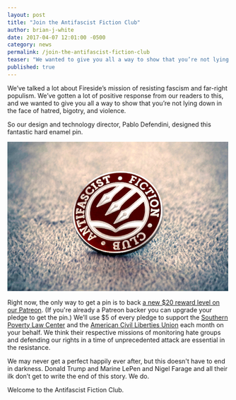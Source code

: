 ```yaml
---
layout: post
title: "Join the Antifascist Fiction Club"
author: brian-j-white
date: 2017-04-07 12:01:00 -0500
category: news
permalink: /join-the-antifascist-fiction-club
teaser: "We wanted to give you all a way to show that you’re not lying down in the face of hatred, bigotry, and violence."
published: true
---
```

We’ve talked a lot about Fireside’s mission of resisting fascism and far-right populism. We’ve gotten a lot of positive response from our readers to this, and we wanted to give you all a way to show that you’re not lying down in the face of hatred, bigotry, and violence.

So our design and technology director, Pablo Defendini, designed this fantastic hard enamel pin.

![Antifascist Fiction Club Pin](/images/graphics/antifa-pin-product-shot.png)

Right now, the only way to get a pin is to back [a new $20 reward level on our Patreon](https://www.patreon.com/firesidefiction). (If you're already a Patreon backer you can upgrade your pledge to get the pin.) We’ll use $5 of every pledge to support the [Southern Poverty Law Center](https://www.splcenter.org) and the [American Civil Liberties Union](https://www.aclu.org) each month on your behalf. We think their respective missions of monitoring hate groups and defending our rights in a time of unprecedented attack are essential in the resistance.

We may never get a perfect happily ever after, but this doesn't have to end in darkness. Donald Trump and Marine LePen and Nigel Farage and all their ilk don’t get to write the end of this story. We do.

Welcome to the Antifascist Fiction Club.
